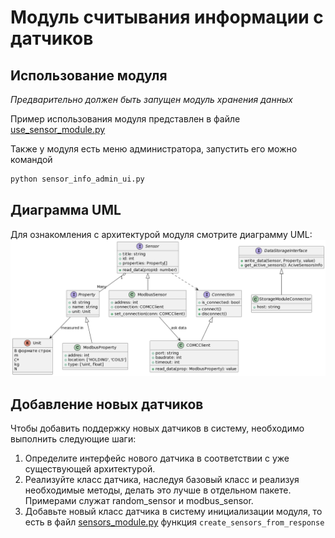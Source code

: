 # Модуль считывания информации с датчиков
## Использование модуля
_Предварительно должен быть запущен модуль хранения данных_

Пример использования модуля представлен в файле [use_sensor_module.py](examples/use_sensor_module.py)

Также у модуля есть меню администратора, запустить его можно командой  

```bash
python sensor_info_admin_ui.py
```

## Диаграмма UML
Для ознакомления с архитектурой модуля смотрите диаграмму UML:
![UML Диаграмма модуля](docs/uml_sensors_module.png)

## Добавление новых датчиков
Чтобы добавить поддержку новых датчиков в систему, необходимо выполнить следующие шаги:
1. Определите интерфейс нового датчика в соответствии с уже существующей архитектурой.
2. Реализуйте класс датчика, наследуя базовый класс и реализуя необходимые методы, делать это
лучше в отдельном пакете. Примерами служат random_sensor и modbus_sensor.
3. Добавьте новый класс датчика в систему инициализации модуля, то есть в файл [sensors_module.py](sensors_module.py) функция `create_sensors_from_response`
